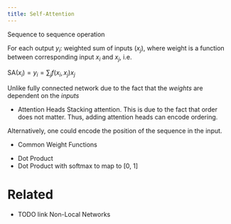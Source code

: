 ```yaml
---
title: Self-Attention
---
```


Sequence to sequence operation

For each output $y_i$: weighted sum of inputs ($x_j$), where weight is a function between corresponding input $x_i$ and $x_j$, i.e.

$\text{SA}(x_i) = y_i = \sum_{j}{ f(x_i, x_j) x_j }$

Unlike fully connected network due to the fact that the *weights* are dependent on the *inputs*

* Attention Heads
Stacking attention. This is due to the fact that order does not matter. Thus, adding attention heads can encode ordering.

Alternatively, one could encode the position of the sequence in the input.

* Common Weight Functions
- Dot Product
- Dot Product with softmax to map to [0, 1]

# Related

- TODO link Non-Local Networks
